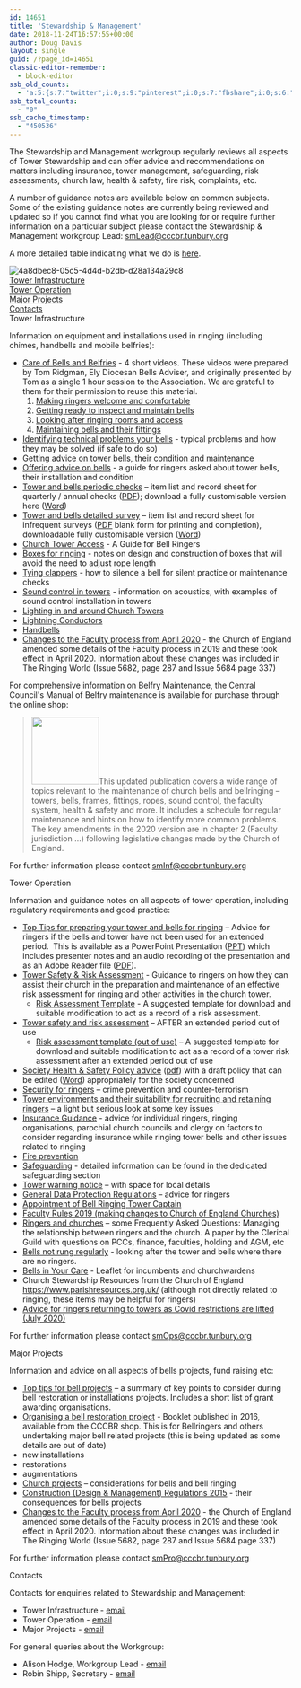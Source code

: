 ```yaml
---
id: 14651
title: 'Stewardship & Management'
date: 2018-11-24T16:57:55+00:00
author: Doug Davis
layout: single
guid: /?page_id=14651
classic-editor-remember:
  - block-editor
ssb_old_counts:
  - 'a:5:{s:7:"twitter";i:0;s:9:"pinterest";i:0;s:7:"fbshare";i:0;s:6:"reddit";i:0;s:6:"tumblr";N;}'
ssb_total_counts:
  - "0"
ssb_cache_timestamp:
  - "450536"
---
```

The Stewardship and Management workgroup regularly reviews all aspects of Tower Stewardship and can offer advice and recommendations on matters including insurance, tower management, safeguarding, risk assessments, church law, health & safety, fire risk, complaints, etc.

A number of guidance notes are available below on common subjects. Some of the existing guidance notes are currently being reviewed and updated so if you cannot find what you are looking for or require further information on a particular subject please contact the Stewardship & Management workgroup Lead: smLead@cccbr.tunbury.org

A more detailed table indicating what we do is [here](/about/workgroups/stewardship-and-management/).

![4a8dbec8-05c5-4d4d-b2db-d28a134a29c8](https://cccbr.org.uk/wp-content/uploads/elementor/thumbs/4a8dbec8-05c5-4d4d-b2db-d28a134a29c8-nzlw59oqi0uy3kkydsl42oce7nyf648baqug3ofwpo.jpg "4a8dbec8-05c5-4d4d-b2db-d28a134a29c8")  
[Tower Infrastructure]()  
[Tower Operation]()  
[Major Projects]()  
[Contacts]()  
Tower Infrastructure

Information on equipment and installations used in ringing (including chimes, handbells and mobile belfries):

  * [Care of Bells and Belfries](https://youtu.be/a9dBoQGnmOE) - 4 short videos. These videos were prepared by Tom Ridgman, Ely Diocesan Bells Adviser, and originally presented by Tom as a single 1 hour session to the Association. We are grateful to them for their permission to reuse this material. 
      1. [Making ringers welcome and comfortable](https://youtu.be/a9dBoQGnmOE)
      2. [Getting ready to inspect and maintain bells](https://youtu.be/JK100rBzVE0)
      3. [Looking after ringing rooms and access](https://youtu.be/O4R-yfxXvPc)
      4. [Maintaining bells and their fittings](https://youtu.be/99jHnLDcic8)
  * [Identifying technical problems your bells](https://cccbr.org.uk/wp-content/uploads/2021/01/SM_CommonProblems_2021_v3.pdf) - typical problems and how they may be solved (if safe to do so)
  * [Getting advice on tower bells, their condition and maintenance](https://cccbr.org.uk/wp-content/uploads/2020/11/SM_Bell-Advisers-ver_1.pdf)
  * [Offering advice on bells](https://cccbr.org.uk/wp-content/uploads/2021/01/SM_Offering-Advice_2021_Ver_1.pdf) - a guide for ringers asked about tower bells, their installation and condition
  * [Tower and bells periodic checks](https://cccbr.org.uk/wp-content/uploads/2021/01/Record-sheet-quarterly-and-annual-checks-Jan-2021-V1.pdf) – item list and record sheet for quarterly / annual checks ([PDF](https://cccbr.org.uk/wp-content/uploads/2021/01/Record-sheet-quarterly-and-annual-checks-Jan-2021-V1.pdf)); download a fully customisable version here ([Word](https://cccbr.org.uk/wp-content/uploads/2021/01/Record-sheet-quarterly-and-annual-checks-Jan-2021-V1.docx))
  * [Tower and bells detailed survey](https://cccbr.org.uk/wp-content/uploads/2021/01/Tower-survey-v1-26-Jan-2021.pdf) – item list and record sheet for infrequent surveys ([PDF](https://cccbr.org.uk/wp-content/uploads/2021/01/Tower-survey-v1-26-Jan-2021.pdf) blank form for printing and completion), downloadable fully customisable version ([Word](https://cccbr.org.uk/wp-content/uploads/2021/01/Tower-survey-v1-26-Jan-2021.docx))
  * [Church Tower Access](https://cccbr.org.uk/wp-content/uploads/2019/12/SM_TowerAccess_2019_Ver_2.pdf) - A Guide for Bell Ringers
  * [Boxes for ringing](https://cccbr.org.uk/wp-content/uploads/2020/12/SM_Ringing_Boxes_2020_Ver_1.pdf) - notes on design and construction of boxes that will avoid the need to adjust rope length
  * [Tying clappers](https://cccbr.org.uk/wp-content/uploads/2021/03/SM_TyingBells_2021_Ver_1.pdf) - how to silence a bell for silent practice or maintenance checks
  * [Sound control in towers](https://cccbr.org.uk/wp-content/uploads/2021/01/Mike-Banks-noise.pdf) - information on acoustics, with examples of sound control installation in towers
  * <a href="https://cccbr.org.uk/wp-content/uploads/2020/02/SM_Lighting_2019_Ver_3.pdf" target="_blank" rel="noopener">Lighting in and around Church Towers</a>
  * <a href="https://cccbr.org.uk/wp-content/uploads/2020/03/SM_LightningConductors_2020_Ver_1.pdf" target="_blank" rel="noopener">Lightning Conductors</a>
  * [Handbells](https://cccbr.org.uk/wp-content/uploads/2020/11/SM_Handbells_2020_Ver_1.pdf)
  * [Changes to the Faculty process from April 2020](https://cccbr.org.uk/wp-content/uploads/2020/08/SM_Faculty_Changes_2020_Ver_1.pdf) - the Church of England amended some details of the Faculty process in 2019 and these took effect in April 2020. Information about these changes was included in The Ringing World (Issue 5682, page 287 and Issue 5684 page 337)

For comprehensive information on Belfry Maintenance, the Central Council&apos;s Manual of Belfry maintenance is available for purchase through the online shop:

> [<img src="https://cccbr.org.uk/wp-content/uploads/2017/08/manualofbelfrymaint-225x300.jpg" alt="" width="120" />](../../product/manual-of-belfry-maintenance/)This updated publication covers a wide range of topics relevant to the maintenance of church bells and bellringing – towers, bells, frames, fittings, ropes, sound control, the faculty system, health & safety and more. It includes a schedule for regular maintenance and hints on how to identify more common problems. The key amendments in the 2020 version are in chapter 2 (Faculty jurisdiction …) following legislative changes made by the Church of England.

For further information please contact <u><a href="mailto:smInf@cccbr.tunbury.org">smInf@cccbr.tunbury.org</a></u>

Tower Operation

Information and guidance notes on all aspects of tower operation, including regulatory requirements and good practice:

  * [Top Tips for preparing your tower and bells for ringing](https://cccbr.org.uk/wp-content/uploads/2021/04/Top-Ten-Tips-for-preparing-your-tower-and-bells-for-ringing-Feb-2021-with-voice-1.pptx) – Advice for ringers if the bells and tower have not been used for an extended period. &nbsp;This is available as a PowerPoint Presentation ([PPT](https://cccbr.org.uk/wp-content/uploads/2021/04/Top-Ten-Tips-for-preparing-your-tower-and-bells-for-ringing-Feb-2021-with-voice-1.pptx)) which includes presenter notes and an audio recording of the presentation and as an Adobe Reader file ([PDF](https://cccbr.org.uk/wp-content/uploads/2021/04/Top-10-bell-project-hints-v2.pdf)).
  * [Tower Safety & Risk Assessment](https://cccbr.org.uk/wp-content/uploads/2020/11/SM_Risk-Assessment_2020_Ver_1.pdf) - Guidance to ringers on how they can assist their church in the preparation and maintenance of an effective risk assessment for ringing and other activities in the church tower. 
      * [Risk Assessment Template](https://cccbr.org.uk/wp-content/uploads/2020/11/Risk-Assessment-for-Tower-and-Bell-Ringing-at.docx) - A suggested template for download and suitable modification to act as a record of a risk assessment.
  * [Tower safety and risk assessment](https://cccbr.org.uk/wp-content/uploads/2020/12/SM_Risk-Assessment_Non-Use_2020_Ver_1.pdf) – AFTER an extended period out of use 
      * [Risk assessment template (out of use)](https://cccbr.org.uk/wp-content/uploads/2020/12/SM_Risk-Assessment_Non-Use_Form_2020_Ver_1.docx) – A suggested template for download and suitable modification to act as a record of a tower risk assessment after an extended period out of use
  * [Society Health & Safety Policy advice](https://cccbr.org.uk/wp-content/uploads/2021/03/SM_HS_Policies_2021_Ver_1.pdf)&nbsp;([pdf](https://cccbr.org.uk/wp-content/uploads/2021/03/SM_HS_Policies_2021_Ver_1.pdf)) with a draft policy that can be edited ([Word](https://cccbr.org.uk/wp-content/uploads/2021/03/SM_Society_HS_Policy_Ver_1.docx)) appropriately for the society concerned
  * [Security for ringers](https://cccbr.org.uk/wp-content/uploads/2020/12/SM_Security_2020_Ver_1.pdf) – crime prevention and counter-terrorism
  * [Tower environments and their suitability for recruiting and retaining ringers](https://cccbr.org.uk/wp-content/uploads/2021/01/Tower-environment-web-version.pdf) – a light but serious look at some key issues
  * [Insurance Guidance](https://cccbr.org.uk/wp-content/uploads/2021/01/Insurance-v3.pdf)&nbsp;- advice for individual ringers, ringing organisations, parochial church councils and clergy on factors to consider regarding insurance while ringing tower bells and other issues related to ringing
  * [Fire prevention](https://cccbr.org.uk/wp-content/uploads/2020/07/SM_FireRiskAssessment_2020_Ver_1.pdf)
  * <a href="/safeguarding" target="_blank" rel="noopener">Safeguarding</a>&nbsp;- detailed information can be found in the dedicated safeguarding section
  * <a href="https://cccbr.org.uk/wp-content/uploads/2020/02/SM_Danger_Notice_v3_Customisable.pdf" target="_blank" rel="noopener">Tower warning notice</a> – with space for local details
  * <a href="https://cccbr.org.uk/wp-content/uploads/2020/02/GDPR-Chris-Mew.pdf" target="_blank" rel="noopener">General Data Protection Regulations</a> – advice for ringers
  * <a href="https://cccbr.org.uk/wp-content/uploads/2020/04/SM_Appt_of_TowerCaptain_2020_Ver_1.pdf" target="_blank" rel="noopener">Appointment of Bell Ringing Tower Captain</a>
  * [Faculty Rules 2019 (making changes to Church of England Churches)](https://cccbr.org.uk/wp-content/uploads/2020/04/SM_Faculty_Changes_2020_Ver_1.pdf)
  * [Ringers and churches](https://cccbr.org.uk/wp-content/uploads/2021/05/2021_05_08_GCR_FAQstoCCCBR.pdf)&nbsp;– some Frequently Asked Questions:&nbsp;Managing the relationship between ringers and the church. A paper by the Clerical Guild with questions on PCCs, finance, faculties, holding and AGM, etc
  * [Bells not rung regularly](https://cccbr.org.uk/wp-content/uploads/2020/12/Bells-not-rung-regularly.pdf) - looking after the tower and bells where there are no ringers.
  * [Bells in Your Care](https://cccbr.org.uk/wp-content/uploads/2016/05/Bells-in-Your-Care.pdf) - Leaflet for incumbents and churchwardens
  * Church Stewardship Resources from the Church of England <https://www.parishresources.org.uk/> (although not directly related to ringing, these items may be helpful for ringers)
  * [Advice for ringers returning to towers as Covid restrictions are lifted (July 2020)](https://cccbr.org.uk/wp-content/uploads/2021/05/1-CCCBR-SMWG-Ringing-risk-assessment-post-Covid-23-May-2021.pdf)

For further information please contact&nbsp;<u><a href="mailto:smOps@cccbr.tunbury.org">smOps@cccbr.tunbury.org</a></u>

Major Projects

Information and advice on all aspects of bells projects, fund raising etc:

  * [Top tips for bell projects](https://cccbr.org.uk/wp-content/uploads/2020/09/Top-10-bell-project-hints.pdf) – a summary of key points to consider during bell restoration or installations projects. Includes a short list of grant awarding organisations.
  * [Organising a bell restoration project](/product/organising-a-bell-restoration-project/) - Booklet published in 2016, available from the CCCBR shop. This is for Bellringers and others undertaking major bell related projects (this is being updated as some details are out of date)
  * new installations
  * restorations
  * augmentations
  * [Church projects](https://cccbr.org.uk/wp-content/uploads/2020/04/SM_ChurchProjects_2020_Ver_1.pdf) – considerations for bells and bell ringing
  * [Construction (Design & Management) Regulations 2015](https://cccbr.org.uk/wp-content/uploads/2020/07/SM_CDM_Regulations_2020_Ver_1.pdf) - their consequences for bells projects
  * [Changes to the Faculty process from April 2020](https://cccbr.org.uk/wp-content/uploads/2020/08/SM_Faculty_Changes_2020_Ver_1.pdf) - the Church of England amended some details of the Faculty process in 2019 and these took effect in April 2020. Information about these changes was included in The Ringing World (Issue 5682, page 287 and Issue 5684 page 337)

For further information please contact <smPro@cccbr.tunbury.org>

Contacts

Contacts for enquiries related to Stewardship and Management:

  * Tower Infrastructure - [email](mailto:smInf@cccbr.tunbury.org)
  * Tower Operation - [email](mailto:smOps@cccbr.tunbury.org)
  * Major Projects - [email](mailto:smPro@cccbr.tunbury.org)

For general queries about the Workgroup:

  * Alison Hodge, Workgroup Lead - [email](mailto:smLead@cccbr.tunbury.org)
  * Robin Shipp, Secretary - [email](mailto:smSec@cccbr.tunbury.org)
